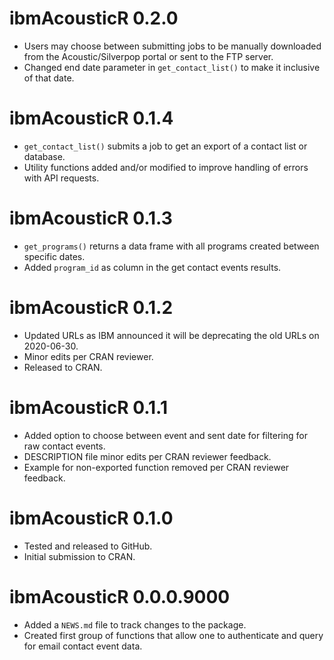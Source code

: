 # ibmAcousticR 0.2.0
* Users may choose between submitting jobs to be manually downloaded from the Acoustic/Silverpop portal or sent to the FTP server.
* Changed end date parameter in `get_contact_list()` to make it inclusive of that date.

# ibmAcousticR 0.1.4
* `get_contact_list()` submits a job to get an export of a contact list or database.
* Utility functions added and/or modified to improve handling of errors with API requests.

# ibmAcousticR 0.1.3

* `get_programs()` returns a data frame with all programs created between specific dates.
* Added `program_id` as column in the get contact events results.

# ibmAcousticR 0.1.2

* Updated URLs as IBM announced it will be deprecating the old URLs on 2020-06-30.
* Minor edits per CRAN reviewer.
* Released to CRAN.

# ibmAcousticR 0.1.1

* Added option to choose between event and sent date for filtering for raw contact events.
* DESCRIPTION file minor edits per CRAN reviewer feedback.
* Example for non-exported function removed per CRAN reviewer feedback.

# ibmAcousticR 0.1.0

* Tested and released to GitHub.
* Initial submission to CRAN.

# ibmAcousticR 0.0.0.9000

* Added a `NEWS.md` file to track changes to the package.
* Created first group of functions that allow one to authenticate and query for email contact event data.
